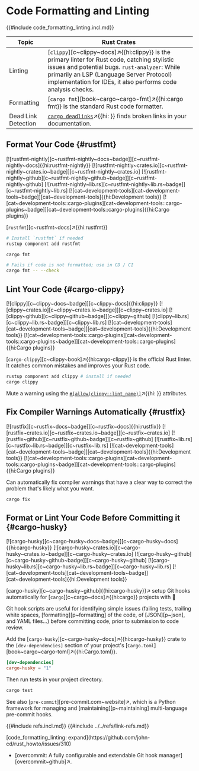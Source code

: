 # Code Formatting and Linting

{{#include code_formatting_linting.incl.md}}

| Topic | Rust Crates |
|---|---|
| Linting | [`clippy`][c~clippy~docs]↗{{hi:clippy}} is the primary linter for Rust code, catching stylistic issues and potential bugs. `rust-analyzer`: While primarily an LSP (Language Server Protocol) implementation for IDEs, it also performs code analysis checks. |
| Formatting | [`cargo fmt`][book~cargo~cargo-fmt]↗{{hi:cargo fmt}} is the standard Rust code formatter. |
| Dead Link Detection | [`cargo deadlinks`]( )↗{{hi: }} finds broken links in your documentation. |

## Format Your Code {#rustfmt}

[![rustfmt-nightly][c~rustfmt-nightly~docs~badge]][c~rustfmt-nightly~docs]{{hi:rustfmt-nightly}}
[![rustfmt-nightly~crates.io][c~rustfmt-nightly~crates.io~badge]][c~rustfmt-nightly~crates.io]
[![rustfmt-nightly~github][c~rustfmt-nightly~github~badge]][c~rustfmt-nightly~github]
[![rustfmt-nightly~lib.rs][c~rustfmt-nightly~lib.rs~badge]][c~rustfmt-nightly~lib.rs]
[![cat~development-tools][cat~development-tools~badge]][cat~development-tools]{{hi:Development tools}} [![cat~development-tools::cargo-plugins][cat~development-tools::cargo-plugins~badge]][cat~development-tools::cargo-plugins]{{hi:Cargo plugins}}

[`rustfmt`][c~rustfmt~docs]↗{{hi:rustfmt}}

```sh
# Install `rustfmt` if needed
rustup component add rustfmt

cargo fmt

# Fails if code is not formatted; use in CD / CI
cargo fmt -- --check
```

## Lint Your Code {#cargo-clippy}

[![clippy][c~clippy~docs~badge]][c~clippy~docs]{{hi:clippy}}
[![clippy~crates.io][c~clippy~crates.io~badge]][c~clippy~crates.io]
[![clippy~github][c~clippy~github~badge]][c~clippy~github]
[![clippy~lib.rs][c~clippy~lib.rs~badge]][c~clippy~lib.rs]
[![cat~development-tools][cat~development-tools~badge]][cat~development-tools]{{hi:Development tools}} [![cat~development-tools::cargo-plugins][cat~development-tools::cargo-plugins~badge]][cat~development-tools::cargo-plugins]{{hi:Cargo plugins}}

[`cargo-clippy`][c~clippy~book]↗{{hi:cargo-clippy}} is the official Rust linter. It catches common mistakes and improves your Rust code.

```sh
rustup component add clippy # install if needed
cargo clippy
```

Mute a warning using the [`#[allow(clippy::lint_name)]`]( )↗{{hi: }} attributes.

## Fix Compiler Warnings Automatically {#rustfix}

[![rustfix][c~rustfix~docs~badge]][c~rustfix~docs]{{hi:rustfix}}
[![rustfix~crates.io][c~rustfix~crates.io~badge]][c~rustfix~crates.io]
[![rustfix~github][c~rustfix~github~badge]][c~rustfix~github]
[![rustfix~lib.rs][c~rustfix~lib.rs~badge]][c~rustfix~lib.rs]
[![cat~development-tools][cat~development-tools~badge]][cat~development-tools]{{hi:Development tools}} [![cat~development-tools::cargo-plugins][cat~development-tools::cargo-plugins~badge]][cat~development-tools::cargo-plugins]{{hi:Cargo plugins}}

Can automatically fix compiler warnings that have a clear way to correct the problem that's likely what you want.

```sh
cargo fix
```

## Format or Lint Your Code Before Committing it {#cargo-husky}

[![cargo-husky][c~cargo-husky~docs~badge]][c~cargo-husky~docs]{{hi:cargo-husky}}
[![cargo-husky~crates.io][c~cargo-husky~crates.io~badge]][c~cargo-husky~crates.io]
[![cargo-husky~github][c~cargo-husky~github~badge]][c~cargo-husky~github]
[![cargo-husky~lib.rs][c~cargo-husky~lib.rs~badge]][c~cargo-husky~lib.rs]
[![cat~development-tools][cat~development-tools~badge]][cat~development-tools]{{hi:Development tools}}

[cargo-husky][c~cargo-husky~github]{{hi:cargo-husky}}↗ setup Git hooks automatically for [`cargo`][c~cargo~docs]↗{{hi:cargo}} projects with 🐶

Git hook scripts are useful for identifying simple issues (failing tests, trailing white spaces, [formatting][p~formatting] of the code, of [JSON][p~json], and YAML files...) before committing code, prior to submission to code review.

Add the [`cargo-husky`][c~cargo-husky~docs]↗{{hi:cargo-husky}} crate to the `[dev-dependencies]` section of your project's [`Cargo.toml`][book~cargo~cargo-toml]↗{{hi:Cargo.toml}}.

```toml
[dev-dependencies]
cargo-husky = "1"
```

Then run tests in your project directory.

```sh
cargo test
```

See also [`pre-commit`][pre-commit.com~website]↗, which is a Python framework for managing and [maintaining][p~maintaining] multi-language pre-commit hooks.

{{#include refs.incl.md}}
{{#include ../../refs/link-refs.md}}

<div class="hidden">
[code_formatting_linting: expand](https://github.com/john-cd/rust_howto/issues/310)

- [overcommit: A fully configurable and extendable Git hook manager][overcommit~github]↗.

</div>
